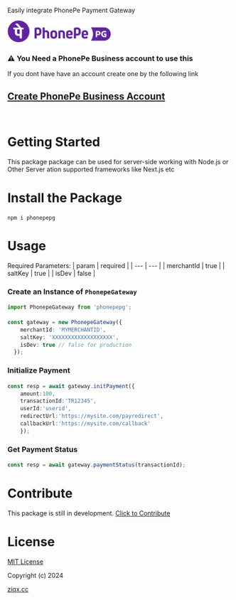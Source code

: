 
Easily integrate PhonePe Payment Gateway


<img 
src="https://raw.githubusercontent.com/fathah/phonepepg/main/pepg.svg" height="50" alt="PhonePe PG"/>


### ⚠️ You Need a PhonePe Business account to use this
If you dont have have an account create one by the following link
## [Create PhonePe Business Account](https://business.phonepe.com/register?referral-code=RF2405081130016203949336)


<br/>

# Getting Started
This package package can be used for server-side working with Node.js or Other Server ation supported frameworks like Next.js etc



# Install the Package
```
npm i phonepepg
```

# Usage
Required Parameters:
| param | required |
| ---    | ---   | 
| merchantId | true |
| saltKey | true |
| isDev | false |


### Create an Instance of `PhonepeGateway`
```ts
import PhonepeGateway from 'phonepepg';

const gateway = new PhonepeGateway({
    merchantId: 'MYMERCHANTID',
    saltKey: 'XXXXXXXXXXXXXXXXXXX',
    isDev: true // false for production
  });
```

### Initialize Payment
```ts
const resp = await gateway.initPayment({
    amount:100, 
    transactionId:'TR12345', 
    userId:'userid', 
    redirectUrl:'https://mysite.com/payredirect',
    callbackUrl:'https://mysite.com/callback'
    });
```

### Get Payment Status
```ts
const resp = await gateway.paymentStatus(transactionId);
```

# Contribute
This package is still in development.
[Click to Contribute](https://github.com/fathah/phonepepg)

# License

[MIT License](LICENSE)

Copyright (c) 2024 

[ziqx.cc](https://ziqx.cc)